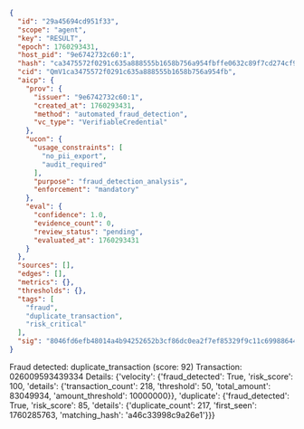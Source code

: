 ```json
{
  "id": "29a45694cd951f33",
  "scope": "agent",
  "key": "RESULT",
  "epoch": 1760293431,
  "host_pid": "9e6742732c60:1",
  "hash": "ca3475572f0291c635a888555b1658b756a954fbffe0632c89f7cd274cf9e823",
  "cid": "QmV1ca3475572f0291c635a888555b1658b756a954fb",
  "aicp": {
    "prov": {
      "issuer": "9e6742732c60:1",
      "created_at": 1760293431,
      "method": "automated_fraud_detection",
      "vc_type": "VerifiableCredential"
    },
    "ucon": {
      "usage_constraints": [
        "no_pii_export",
        "audit_required"
      ],
      "purpose": "fraud_detection_analysis",
      "enforcement": "mandatory"
    },
    "eval": {
      "confidence": 1.0,
      "evidence_count": 0,
      "review_status": "pending",
      "evaluated_at": 1760293431
    }
  },
  "sources": [],
  "edges": [],
  "metrics": {},
  "thresholds": {},
  "tags": [
    "fraud",
    "duplicate_transaction",
    "risk_critical"
  ],
  "sig": "8046fd6efb48014a4b94252652b3cf86dc0ea2f7ef85329f9c11c69988644415"
}
```

Fraud detected: duplicate_transaction (score: 92)
Transaction: 026009593439334
Details: {'velocity': {'fraud_detected': True, 'risk_score': 100, 'details': {'transaction_count': 218, 'threshold': 50, 'total_amount': 83049934, 'amount_threshold': 10000000}}, 'duplicate': {'fraud_detected': True, 'risk_score': 85, 'details': {'duplicate_count': 217, 'first_seen': 1760285763, 'matching_hash': 'a46c33998c9a26e1'}}}